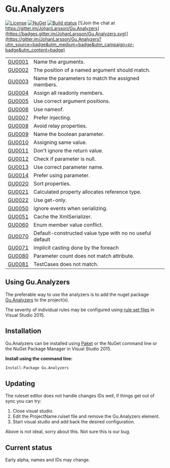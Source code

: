 # Gu.Analyzers

[![License](https://img.shields.io/badge/license-MIT-blue.svg)](LICENSE)
[![NuGet](https://img.shields.io/nuget/v/Gu.Analyzers.svg)](https://www.nuget.org/packages/Gu.Analyzers/)
[![Build status](https://ci.appveyor.com/api/projects/status/nplt8lc7rhmgdi17/branch/master?svg=true)](https://ci.appveyor.com/project/JohanLarsson/gu-analyzers-qh7oa/branch/master)
[![Join the chat at https://gitter.im/JohanLarsson/Gu.Analyzers](https://badges.gitter.im/JohanLarsson/Gu.Analyzers.svg)](https://gitter.im/JohanLarsson/Gu.Analyzers?utm_source=badge&utm_medium=badge&utm_campaign=pr-badge&utm_content=badge)

<!-- start generated table -->
<table>
<tr>
  <td><a href="https://github.com/JohanLarsson/Gu.Analyzers/blob/master/documentation/GU0001.md">GU0001</a></td>
  <td>Name the arguments.</td>
</tr>
<tr>
  <td><a href="https://github.com/JohanLarsson/Gu.Analyzers/blob/master/documentation/GU0002.md">GU0002</a></td>
  <td>The position of a named argument should match.</td>
</tr>
<tr>
  <td><a href="https://github.com/JohanLarsson/Gu.Analyzers/blob/master/documentation/GU0003.md">GU0003</a></td>
  <td>Name the parameters to match the assigned members.</td>
</tr>
<tr>
  <td><a href="https://github.com/JohanLarsson/Gu.Analyzers/blob/master/documentation/GU0004.md">GU0004</a></td>
  <td>Assign all readonly members.</td>
</tr>
<tr>
  <td><a href="https://github.com/JohanLarsson/Gu.Analyzers/blob/master/documentation/GU0005.md">GU0005</a></td>
  <td>Use correct argument positions.</td>
</tr>
<tr>
  <td><a href="https://github.com/JohanLarsson/Gu.Analyzers/blob/master/documentation/GU0006.md">GU0006</a></td>
  <td>Use nameof.</td>
</tr>
<tr>
  <td><a href="https://github.com/JohanLarsson/Gu.Analyzers/blob/master/documentation/GU0007.md">GU0007</a></td>
  <td>Prefer injecting.</td>
</tr>
<tr>
  <td><a href="https://github.com/JohanLarsson/Gu.Analyzers/blob/master/documentation/GU0008.md">GU0008</a></td>
  <td>Avoid relay properties.</td>
</tr>
<tr>
  <td><a href="https://github.com/JohanLarsson/Gu.Analyzers/blob/master/documentation/GU0009.md">GU0009</a></td>
  <td>Name the boolean parameter.</td>
</tr>
<tr>
  <td><a href="https://github.com/JohanLarsson/Gu.Analyzers/blob/master/documentation/GU0010.md">GU0010</a></td>
  <td>Assigning same value.</td>
</tr>
<tr>
  <td><a href="https://github.com/JohanLarsson/Gu.Analyzers/blob/master/documentation/GU0011.md">GU0011</a></td>
  <td>Don't ignore the return value.</td>
</tr>
<tr>
  <td><a href="https://github.com/JohanLarsson/Gu.Analyzers/blob/master/documentation/GU0012.md">GU0012</a></td>
  <td>Check if parameter is null.</td>
</tr>
<tr>
  <td><a href="https://github.com/JohanLarsson/Gu.Analyzers/blob/master/documentation/GU0013.md">GU0013</a></td>
  <td>Use correct parameter name.</td>
</tr>
<tr>
  <td><a href="https://github.com/JohanLarsson/Gu.Analyzers/blob/master/documentation/GU0014.md">GU0014</a></td>
  <td>Prefer using parameter.</td>
</tr>
<tr>
  <td><a href="https://github.com/JohanLarsson/Gu.Analyzers/blob/master/documentation/GU0020.md">GU0020</a></td>
  <td>Sort properties.</td>
</tr>
<tr>
  <td><a href="https://github.com/JohanLarsson/Gu.Analyzers/blob/master/documentation/GU0021.md">GU0021</a></td>
  <td>Calculated property allocates reference type.</td>
</tr>
<tr>
  <td><a href="https://github.com/JohanLarsson/Gu.Analyzers/blob/master/documentation/GU0022.md">GU0022</a></td>
  <td>Use get-only.</td>
</tr>
<tr>
  <td><a href="https://github.com/JohanLarsson/Gu.Analyzers/blob/master/documentation/GU0050.md">GU0050</a></td>
  <td>Ignore events when serializing.</td>
</tr>
<tr>
  <td><a href="https://github.com/JohanLarsson/Gu.Analyzers/blob/master/documentation/GU0051.md">GU0051</a></td>
  <td>Cache the XmlSerializer.</td>
</tr>
<tr>
  <td><a href="https://github.com/JohanLarsson/Gu.Analyzers/blob/master/documentation/GU0060.md">GU0060</a></td>
  <td>Enum member value conflict.</td>
</tr>
<tr>
  <td><a href="https://github.com/JohanLarsson/Gu.Analyzers/blob/master/documentation/GU0070.md">GU0070</a></td>
  <td>Default-constructed value type with no no useful default</td>
</tr>
<tr>
  <td><a href="https://github.com/JohanLarsson/Gu.Analyzers/blob/master/documentation/GU0071.md">GU0071</a></td>
  <td>Implicit casting done by the foreach</td>
</tr>
<tr>
  <td><a href="https://github.com/JohanLarsson/Gu.Analyzers/blob/master/documentation/GU0080.md">GU0080</a></td>
  <td>Parameter count does not match attribute.</td>
</tr>
<tr>
  <td><a href="https://github.com/JohanLarsson/Gu.Analyzers/blob/master/documentation/GU0081.md">GU0081</a></td>
  <td>TestCases does not match.</td>
</tr>
<table>
<!-- end generated table -->

## Using Gu.Analyzers

The preferable way to use the analyzers is to add the nuget package [Gu.Analyzers](https://www.nuget.org/packages/Gu.Analyzers/)
to the project(s).

The severity of individual rules may be configured using [rule set files](https://msdn.microsoft.com/en-us/library/dd264996.aspx)
in Visual Studio 2015.

## Installation

Gu.Analyzers can be installed using [Paket](https://fsprojects.github.io/Paket/) or the NuGet command line or the NuGet Package Manager in Visual Studio 2015.


**Install using the command line:**
```bash
Install-Package Gu.Analyzers
```

## Updating

The ruleset editor does not handle changes IDs well, if things get out of sync you can try:

1) Close visual studio.
2) Edit the ProjectName.rulset file and remove the Gu.Analyzers element.
3) Start visual studio and add back the desired configuration.

Above is not ideal, sorry about this. Not sure this is our bug.


## Current status

Early alpha, names and IDs may change.
